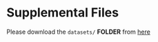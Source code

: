 # Supplemental Files
Please download the `datasets/` **FOLDER** from [here](https://drive.google.com/drive/folders/1Q_yql3e8fn6OUl5XeD9Ceum3fsZoIOQa?usp=drive_link)
